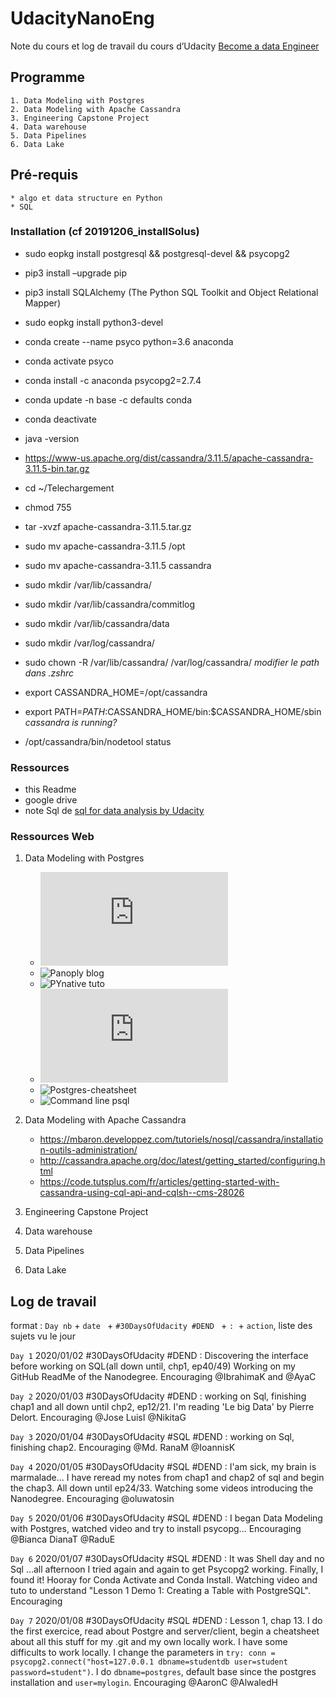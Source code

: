 ﻿# UdacityNanoEng

Note du cours et log de travail du cours d’Udacity [Become a data Engineer](https://www.udacity.com/nanodegree)

## Programme
	1. Data Modeling with Postgres
	2. Data Modeling with Apache Cassandra
	3. Engineering Capstone Project
	4. Data warehouse
	5. Data Pipelines
	6. Data Lake

## Pré-requis
	* algo et data structure en Python
	* SQL

### Installation (cf 20191206_installSolus)
* sudo eopkg install postgresql && postgresql-devel && psycopg2
* pip3 install –upgrade pip


* pip3 install SQLAlchemy (The Python SQL Toolkit and Object Relational Mapper)
* sudo eopkg install python3-devel 
* conda create --name psyco python=3.6 anaconda
* conda activate psyco
* conda install -c anaconda psycopg2=2.7.4
* conda update -n base -c defaults conda
* conda deactivate


* java -version
* https://www-us.apache.org/dist/cassandra/3.11.5/apache-cassandra-3.11.5-bin.tar.gz
* cd ~/Telechargement
* chmod 755
* tar -xvzf apache-cassandra-3.11.5.tar.gz
* sudo mv apache-cassandra-3.11.5 /opt
* sudo mv apache-cassandra-3.11.5 cassandra
* sudo mkdir /var/lib/cassandra/
* sudo mkdir /var/lib/cassandra/commitlog
* sudo mkdir /var/lib/cassandra/data
* sudo mkdir /var/log/cassandra/
* sudo chown -R <USER> /var/lib/cassandra/ /var/log/cassandra/
_modifier le path dans .zshrc_
* export CASSANDRA_HOME=/opt/cassandra
* export PATH=$PATH:$CASSANDRA_HOME/bin:$CASSANDRA_HOME/sbin
_cassandra is running?_
* /opt/cassandra/bin/nodetool status


### Ressources 
* this Readme
* google drive
* note Sql de [sql for data analysis by Udacity](https://www.udacity.com/course/sql-for-data-analysis--ud198)

### Ressources Web
1. Data Modeling with Postgres
	* ![PostgresSQL Manuel in french](https://docs.postgresql.fr/12/pg12.pdf)
	* ![Panoply blog](https://blog.panoply.io/connecting-jupyter-notebook-with-postgresql-for-python-data-analysis)
	* ![PYnative tuto](https://pynative.com/python-postgresql-tutorial/)
	* ![HOWTO PostgreSQL](http://www.gcolpart.com/howto/postgresql.php4)  
	* ![Postgres-cheatsheet](https://gist.github.com/Kartones/dd3ff5ec5ea238d4c546)
	* ![Command line psql](https://www.a2hosting.com/kb/developer-corner/postgresql/connect-to-postgresql-from-the-command-line)

2. Data Modeling with Apache Cassandra
	* https://mbaron.developpez.com/tutoriels/nosql/cassandra/installation-outils-administration/
	* http://cassandra.apache.org/doc/latest/getting_started/configuring.html
	* https://code.tutsplus.com/fr/articles/getting-started-with-cassandra-using-cql-api-and-cqlsh--cms-28026
	

3. Engineering Capstone Project
4. Data warehouse
5. Data Pipelines
6. Data Lake



## Log de travail

format : `Day nb` + `date ` + `#30DaysOfUdacity #DEND ` + `: `+ `action`, liste des sujets vu le jour

`Day 1` 2020/01/02 #30DaysOfUdacity #DEND : Discovering the interface before working on SQL(all down until, chp1, ep40/49) Working on my GitHub ReadMe of the Nanodegree. Encouraging @IbrahimaK and @AyaC

`Day 2` 2020/01/03 #30DaysOfUdacity #DEND : working on Sql, finishing chap1 and all down until chp2, ep12/21. I'm reading 'Le big Data' by Pierre Delort. Encouraging @Jose LuisI @NikitaG

`Day 3` 2020/01/04 #30DaysOfUdacity #SQL #DEND : working on Sql, finishing chap2. Encouraging @Md. RanaM @IoannisK 
	
`Day 4` 2020/01/05 #30DaysOfUdacity #SQL #DEND : I'am sick, my brain is marmalade... I have reread my notes from chap1 and chap2 of sql and begin the chap3. All down until ep24/33. Watching some videos introducing the Nanodegree. Encouraging 
@oluwatosin

`Day 5` 2020/01/06 #30DaysOfUdacity #SQL #DEND : I began Data Modeling with Postgres, watched video and try to install psycopg... Encouraging @Bianca DianaT  @RaduE

`Day 6` 2020/01/07 #30DaysOfUdacity #SQL #DEND : It was Shell day and no Sql ...all afternoon I tried again and again to get Psycopg2 working. Finally, I found it! Hooray for Conda Activate and Conda Install. Watching video and tuto to understand "Lesson 1 Demo 1: Creating a Table with PostgreSQL". Encouraging

`Day 7` 2020/01/08 #30DaysOfUdacity #SQL #DEND : Lesson 1, chap 13. I do the first exercice, read about Postgre and server/client, begin a cheatsheet about all this stuff for my .git and my own locally work. I have some difficults to work locally. I change the parameters in `try: conn = psycopg2.connect("host=127.0.0.1 dbname=studentdb user=student password=student")`. I do `dbname=postgres`, default base since the postgres installation and `user=mylogin`. Encouraging @AaronC @AlwaledH 
